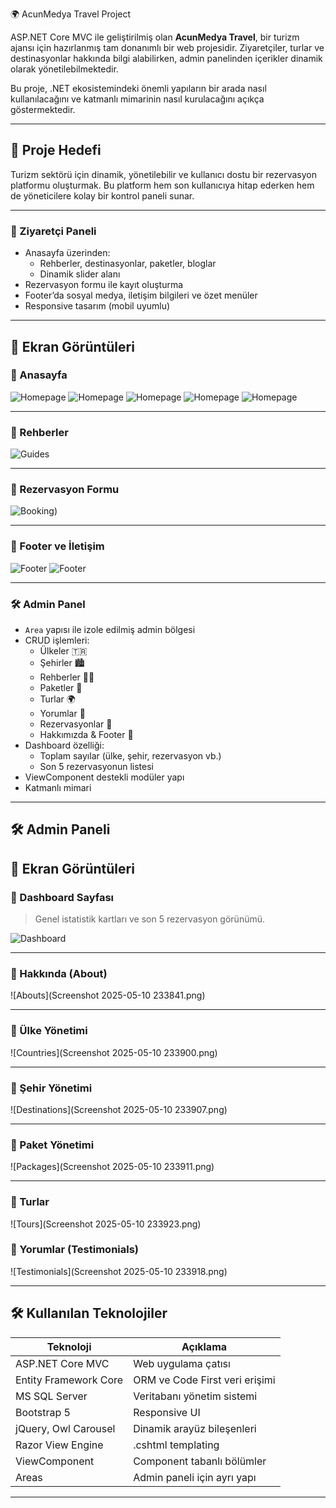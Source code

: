  🌍 AcunMedya Travel Project

ASP.NET Core MVC ile geliştirilmiş olan **AcunMedya Travel**, bir turizm ajansı için hazırlanmış tam donanımlı bir web projesidir. Ziyaretçiler, turlar ve destinasyonlar hakkında bilgi alabilirken, admin panelinden içerikler dinamik olarak yönetilebilmektedir.

Bu proje, .NET ekosistemindeki önemli yapıların bir arada nasıl kullanılacağını ve katmanlı mimarinin nasıl kurulacağını açıkça göstermektedir.

---

## 🎯 Proje Hedefi

Turizm sektörü için dinamik, yönetilebilir ve kullanıcı dostu bir rezervasyon platformu oluşturmak. Bu platform hem son kullanıcıya hitap ederken hem de yöneticilere kolay bir kontrol paneli sunar.

---

### 👤 Ziyaretçi Paneli

- Anasayfa üzerinden:
  - Rehberler, destinasyonlar, paketler, bloglar
  - Dinamik slider alanı
- Rezervasyon formu ile kayıt oluşturma
- Footer’da sosyal medya, iletişim bilgileri ve özet menüler
- Responsive tasarım (mobil uyumlu)

---
 ## 📸 Ekran Görüntüleri
 
### 🔹 Anasayfa

![Homepage](https://github.com/Sevval-Demir/AcunMedyaTravelProject/blob/main/Screenshot%202025-05-10%20233710.png)
![Homepage](https://github.com/Sevval-Demir/AcunMedyaTravelProject/blob/main/Screenshot%202025-05-10%20233723.png)
![Homepage](https://github.com/Sevval-Demir/AcunMedyaTravelProject/blob/main/Screenshot%202025-05-10%20233730.png)
![Homepage](https://github.com/Sevval-Demir/AcunMedyaTravelProject/blob/main/Screenshot%202025-05-10%20233744.png)
![Homepage](https://github.com/Sevval-Demir/AcunMedyaTravelProject/blob/main/Screenshot%202025-05-11%20002336.png)

---

### 🔹 Rehberler

![Guides](https://github.com/Sevval-Demir/AcunMedyaTravelProject/blob/main/Screenshot%202025-05-10%20233816.png)

---

### 🔹 Rezervasyon Formu

![Booking](https://github.com/Sevval-Demir/AcunMedyaTravelProject/blob/main/Screenshot%202025-05-11%20002636.png))

---

### 🔹 Footer ve İletişim

![Footer](https://github.com/Sevval-Demir/AcunMedyaTravelProject/blob/main/Screenshot%202025-05-11%20002739.png)
![Footer](https://github.com/Sevval-Demir/AcunMedyaTravelProject/blob/main/Screenshot%202025-05-11%20002749.png)

---
### 🛠️ Admin Panel

- `Area` yapısı ile izole edilmiş admin bölgesi
- CRUD işlemleri:
  - Ülkeler 🇹🇷
  - Şehirler 🏙️
  - Rehberler 👨‍💼
  - Paketler 🎒
  - Turlar 🌍
  - Yorumlar 💬
  - Rezervasyonlar 📝
  - Hakkımızda & Footer 🧾
- Dashboard özelliği:
  - Toplam sayılar (ülke, şehir, rezervasyon vb.)
  - Son 5 rezervasyonun listesi
- ViewComponent destekli modüler yapı
- Katmanlı mimari

---
## 🛠️ Admin Paneli
## 📸 Ekran Görüntüleri
### 🔹 Dashboard Sayfası

> Genel istatistik kartları ve son 5 rezervasyon görünümü.

![Dashboard](https://github.com/Sevval-Demir/AcunMedyaTravelProject/blob/main/Screenshot%202025-05-10%20233834.png)

---
### 🔹 Hakkında (About)

![Abouts](Screenshot 2025-05-10 233841.png)

---

### 🔹 Ülke Yönetimi

![Countries](Screenshot 2025-05-10 233900.png)

---

### 🔹 Şehir Yönetimi

![Destinations](Screenshot 2025-05-10 233907.png)

---

### 🔹 Paket Yönetimi

![Packages](Screenshot 2025-05-10 233911.png)

---

### 🔹 Turlar

![Tours](Screenshot 2025-05-10 233923.png)


### 🔹 Yorumlar (Testimonials)

![Testimonials](Screenshot 2025-05-10 233918.png)

---
## 🛠 Kullanılan Teknolojiler

| Teknoloji             | Açıklama                                 |
|----------------------|------------------------------------------|
| ASP.NET Core MVC     | Web uygulama çatısı                      |
| Entity Framework Core| ORM ve Code First veri erişimi          |
| MS SQL Server        | Veritabanı yönetim sistemi               |
| Bootstrap 5          | Responsive UI                            |
| jQuery, Owl Carousel | Dinamik arayüz bileşenleri               |
| Razor View Engine    | .cshtml templating                       |
| ViewComponent        | Component tabanlı bölümler               |
| Areas                | Admin paneli için ayrı yapı              |

---
